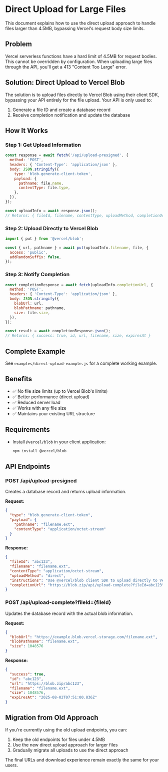 # Direct Upload for Large Files

This document explains how to use the direct upload approach to handle files larger than 4.5MB, bypassing Vercel's request body size limits.

## Problem

Vercel serverless functions have a hard limit of 4.5MB for request bodies. This cannot be overridden by configuration. When uploading large files through the API, you'll get a 413 "Content Too Large" error.

## Solution: Direct Upload to Vercel Blob

The solution is to upload files directly to Vercel Blob using their client SDK, bypassing your API entirely for the file upload. Your API is only used to:
1. Generate a file ID and create a database record
2. Receive completion notification and update the database

## How It Works

### Step 1: Get Upload Information
```javascript
const response = await fetch('/api/upload-presigned', {
  method: 'POST',
  headers: { 'Content-Type': 'application/json' },
  body: JSON.stringify({
    type: 'blob.generate-client-token',
    payload: {
      pathname: file.name,
      contentType: file.type,
    },
  }),
});

const uploadInfo = await response.json();
// Returns: { fileId, filename, contentType, uploadMethod, completionUrl }
```

### Step 2: Upload Directly to Vercel Blob
```javascript
import { put } from '@vercel/blob';

const { url, pathname } = await put(uploadInfo.filename, file, {
  access: 'public',
  addRandomSuffix: false,
});
```

### Step 3: Notify Completion
```javascript
const completionResponse = await fetch(uploadInfo.completionUrl, {
  method: 'POST',
  headers: { 'Content-Type': 'application/json' },
  body: JSON.stringify({
    blobUrl: url,
    blobPathname: pathname,
    size: file.size,
  }),
});

const result = await completionResponse.json();
// Returns: { success: true, id, url, filename, size, expiresAt }
```

## Complete Example

See `examples/direct-upload-example.js` for a complete working example.

## Benefits

- ✅ No file size limits (up to Vercel Blob's limits)
- ✅ Better performance (direct upload)
- ✅ Reduced server load
- ✅ Works with any file size
- ✅ Maintains your existing URL structure

## Requirements

- Install `@vercel/blob` in your client application:
  ```bash
  npm install @vercel/blob
  ```

## API Endpoints

### POST /api/upload-presigned
Creates a database record and returns upload information.

**Request:**
```json
{
  "type": "blob.generate-client-token",
  "payload": {
    "pathname": "filename.ext",
    "contentType": "application/octet-stream"
  }
}
```

**Response:**
```json
{
  "fileId": "abc123",
  "filename": "filename.ext",
  "contentType": "application/octet-stream",
  "uploadMethod": "direct",
  "instructions": "Use @vercel/blob client SDK to upload directly to Vercel Blob",
  "completionUrl": "https://blob.zip/api/upload-complete?fileId=abc123"
}
```

### POST /api/upload-complete?fileId={fileId}
Updates the database record with the actual blob information.

**Request:**
```json
{
  "blobUrl": "https://example.blob.vercel-storage.com/filename.ext",
  "blobPathname": "filename.ext",
  "size": 1048576
}
```

**Response:**
```json
{
  "success": true,
  "id": "abc123",
  "url": "https://blob.zip/abc123",
  "filename": "filename.ext",
  "size": 1048576,
  "expiresAt": "2025-08-02T07:51:00.836Z"
}
```

## Migration from Old Approach

If you're currently using the old upload endpoints, you can:

1. Keep the old endpoints for files under 4.5MB
2. Use the new direct upload approach for larger files
3. Gradually migrate all uploads to use the direct approach

The final URLs and download experience remain exactly the same for your users. 